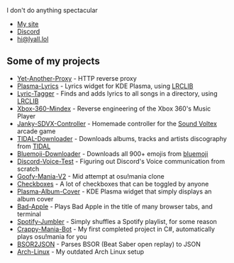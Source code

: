 I don't do anything spectacular

* [My site](https://lyall.lol)
* [Discord](https://discord.lyall.lol)
* [hi@lyall.lol](mailto:hi@lyall.lol)


## Some of my projects
* [Yet-Another-Proxy](https://github.com/Lyall-A/Yet-Another-Proxy) - HTTP reverse proxy
* [Plasma-Lyrics](https://github.com/Lyall-A/Plasma-Lyrics) - Lyrics widget for KDE Plasma, using [LRCLIB](https://lrclib.net)
* [Lyric-Tagger](https://github.com/Lyall-A/Lyric-Tagger) - Finds and adds lyrics to all songs in a directory, using [LRCLIB](https://lrclib.net)
* [Xbox-360-Mindex](https://github.com/Lyall-A/Xbox-360-Mindex) - Reverse engineering of the Xbox 360's Music Player
* [Janky-SDVX-Controller](https://github.com/Lyall-A/Janky-SDVX-Controller) - Homemade controller for the [Sound Voltex](https://p.eagate.573.jp/game/sdvx) arcade game
* [TIDAL-Downloader](https://github.com/Lyall-A/TIDAL-Downloader) - Downloads albums, tracks and artists discography from [TIDAL](https://tidal.com)
* [Bluemoji-Downloader](https://github.com/Lyall-A/Bluemoji-Downloader) - Downloads all 900+ emojis from [bluemoji](https://bluemoji.io)
* [Discord-Voice-Test](https://github.com/Lyall-A/Discord-Voice-Test) - Figuring out Discord's Voice communication from scratch
* [Goofy-Mania-V2](https://github.com/Lyall-A/Goofy-Mania-V2) - Mid attempt at osu!mania clone
* [Checkboxes](https://github.com/Lyall-A/Checkboxes) - A lot of checkboxes that can be toggled by anyone
* [Plasma-Album-Cover](https://github.com/Lyall-A/Plasma-Album-Cover) - KDE Plasma widget that simply displays an album cover
* [Bad-Apple](https://github.com/Lyall-A/Bad-Apple) - Plays Bad Apple in the title of many browser tabs, and terminal
* [Spotify-Jumbler](https://github.com/Lyall-A/Spotify-Jumbler) - Simply shuffles a Spotify playlist, for some reason
* [Crappy-Mania-Bot](https://github.com/Lyall-A/Crappy-Mania-Bot) - My first completed project in C#, automatically plays osu!mania for you
* [BSOR2JSON](https://github.com/Lyall-A/BSOR2JSON) - Parses BSOR (Beat Saber open replay) to JSON
* [Arch-Linux](https://github.com/Lyall-A/Arch-Linux) - My outdated Arch Linux setup
